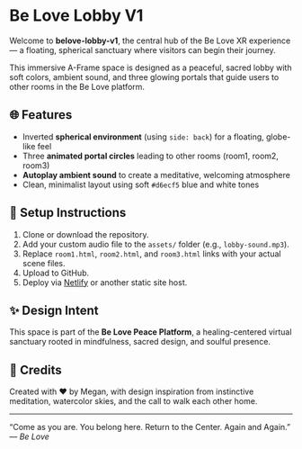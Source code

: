 
# Be Love Lobby V1

Welcome to **belove-lobby-v1**, the central hub of the Be Love XR experience — a floating, spherical sanctuary where visitors can begin their journey.

This immersive A-Frame space is designed as a peaceful, sacred lobby with soft colors, ambient sound, and three glowing portals that guide users to other rooms in the Be Love platform.

## 🌐 Features

- Inverted **spherical environment** (using `side: back`) for a floating, globe-like feel
- Three **animated portal circles** leading to other rooms (room1, room2, room3)
- **Autoplay ambient sound** to create a meditative, welcoming atmosphere
- Clean, minimalist layout using soft `#d6ecf5` blue and white tones

## 🔧 Setup Instructions

1. Clone or download the repository.
2. Add your custom audio file to the `assets/` folder (e.g., `lobby-sound.mp3`).
3. Replace `room1.html`, `room2.html`, and `room3.html` links with your actual scene files.
4. Upload to GitHub.
5. Deploy via [Netlify](https://netlify.com) or another static site host.

## ✨ Design Intent

This space is part of the **Be Love Peace Platform**, a healing-centered virtual sanctuary rooted in mindfulness, sacred design, and soulful presence.

## 🙏 Credits

Created with ❤️ by Megan, with design inspiration from instinctive meditation, watercolor skies, and the call to walk each other home.

---

“Come as you are. You belong here. Return to the Center. Again and Again.”  
— *Be Love*
